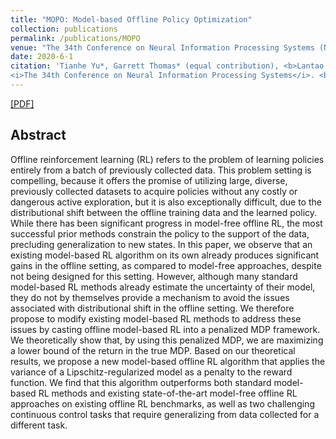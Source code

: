 ```yaml
---
title: "MOPO: Model-based Offline Policy Optimization"
collection: publications
permalink: /publications/MOPO
venue: "The 34th Conference on Neural Information Processing Systems (NeurIPS 2020)"
date: 2020-6-1
citation: 'Tianhe Yu*, Garrett Thomas* (equal contribution), <b>Lantao Yu</b>, Stefano Ermon, James Zou, Sergey Levine, Chelsea Finn, Tengyu Ma.
<i>The 34th Conference on Neural Information Processing Systems</i>. <b>NeurIPS 2020</b>.'
---
```

[[PDF]](https://arxiv.org/pdf/2005.13239.pdf)


## Abstract
Offline reinforcement learning (RL) refers to the problem of learning policies entirely from a batch of previously collected data. This problem setting is compelling, because it offers the promise of utilizing large, diverse, previously collected datasets to acquire policies without any costly or dangerous active exploration, but it is also exceptionally difficult, due to the distributional shift between the offline training data and the learned policy. While there has been significant progress in model-free offline RL, the most successful prior methods constrain the policy to the support of the data, precluding generalization to new states. In this paper, we observe that an existing model-based RL algorithm on its own already produces significant gains in the offline setting, as compared to model-free approaches, despite not being designed for this setting. However, although many standard model-based RL methods already estimate the uncertainty of their model, they do not by themselves provide a mechanism to avoid the issues associated with distributional shift in the offline setting. We therefore propose to modify existing model-based RL methods to address these issues by casting offline model-based RL into a penalized MDP framework. We theoretically show that, by using this penalized MDP, we are maximizing a lower bound of the return in the true MDP. Based on our theoretical results, we propose a new model-based offline RL algorithm that applies the variance of a Lipschitz-regularized model as a penalty to the reward function. We find that this algorithm outperforms both standard model-based RL methods and existing state-of-the-art model-free offline RL approaches on existing offline RL benchmarks, as well as two challenging continuous control tasks that require generalizing from data collected for a different task.